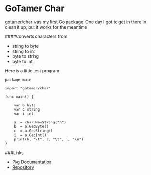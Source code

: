 GoTamer Char
============

gotamer/char was my first Go package. One day I got to get in there in clean it up, but it works for the meantime 

####Converts characters from 

 * string to byte 
 * string to int 
 * byte   to string 
 * byte   to int 


Here is a little test program

	package main

	import "gotamer/char"

	func main() {

		var b byte
		var c string
		var i int

		a := char.NewString("h")
		b  = a.GetByte()
		c  = a.GetString()
		i  = a.GetInt()
		print(b, "\t", c, "\t", i, "\n")	
	}


###Links
 * [Pkg Documantation](http://go.pkgdoc.org/bitbucket.org/gotamer/char "GoTamer Pkg Documentation")
 * [Repository](https://bitbucket.org/gotamer/char "GoTamer Repository")

